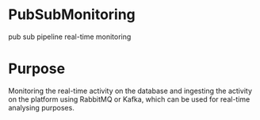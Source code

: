# PubSubMonitoring
pub sub pipeline real-time monitoring

# Purpose

Monitoring the real-time activity on the database and ingesting the activity on the platform using RabbitMQ or Kafka, which can be used for real-time analysing purposes.
